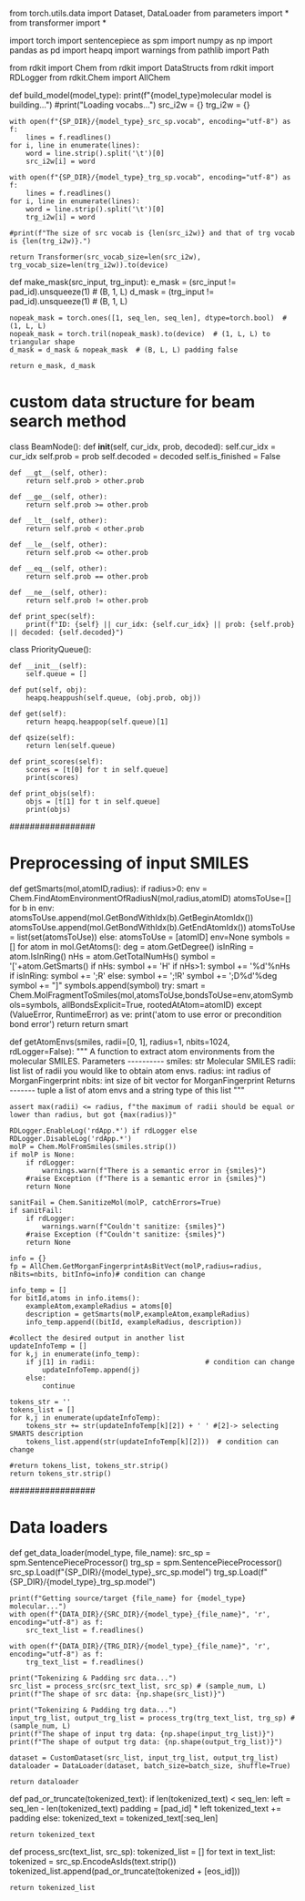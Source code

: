 from torch.utils.data import Dataset, DataLoader
from parameters import *
from transformer import *

import torch
import sentencepiece as spm
import numpy as np
import pandas as pd
import heapq
import warnings
from pathlib import Path

from rdkit import Chem
from rdkit import DataStructs
from rdkit import RDLogger
from rdkit.Chem import AllChem



def build_model(model_type):
    print(f"{model_type}molecular model is building...")
    #print("Loading vocabs...")
    src_i2w = {}
    trg_i2w = {}

    with open(f"{SP_DIR}/{model_type}_src_sp.vocab", encoding="utf-8") as f:
        lines = f.readlines()
    for i, line in enumerate(lines):
        word = line.strip().split('\t')[0]
        src_i2w[i] = word

    with open(f"{SP_DIR}/{model_type}_trg_sp.vocab", encoding="utf-8") as f:
        lines = f.readlines()
    for i, line in enumerate(lines):
        word = line.strip().split('\t')[0]
        trg_i2w[i] = word

    #print(f"The size of src vocab is {len(src_i2w)} and that of trg vocab is {len(trg_i2w)}.")

    return Transformer(src_vocab_size=len(src_i2w), trg_vocab_size=len(trg_i2w)).to(device)


def make_mask(src_input, trg_input):
    e_mask = (src_input != pad_id).unsqueeze(1)  # (B, 1, L)
    d_mask = (trg_input != pad_id).unsqueeze(1)  # (B, 1, L)

    nopeak_mask = torch.ones([1, seq_len, seq_len], dtype=torch.bool)  # (1, L, L)
    nopeak_mask = torch.tril(nopeak_mask).to(device)  # (1, L, L) to triangular shape
    d_mask = d_mask & nopeak_mask  # (B, L, L) padding false

    return e_mask, d_mask

# custom data structure for beam search method
class BeamNode():
    def __init__(self, cur_idx, prob, decoded):
        self.cur_idx = cur_idx
        self.prob = prob
        self.decoded = decoded
        self.is_finished = False

    def __gt__(self, other):
        return self.prob > other.prob

    def __ge__(self, other):
        return self.prob >= other.prob

    def __lt__(self, other):
        return self.prob < other.prob

    def __le__(self, other):
        return self.prob <= other.prob

    def __eq__(self, other):
        return self.prob == other.prob

    def __ne__(self, other):
        return self.prob != other.prob

    def print_spec(self):
        print(f"ID: {self} || cur_idx: {self.cur_idx} || prob: {self.prob} || decoded: {self.decoded}")

class PriorityQueue():

    def __init__(self):
        self.queue = []

    def put(self, obj):
        heapq.heappush(self.queue, (obj.prob, obj))

    def get(self):
        return heapq.heappop(self.queue)[1]

    def qsize(self):
        return len(self.queue)

    def print_scores(self):
        scores = [t[0] for t in self.queue]
        print(scores)

    def print_objs(self):
        objs = [t[1] for t in self.queue]
        print(objs)


#################
# Preprocessing of input SMILES

def getSmarts(mol,atomID,radius):
    if radius>0:
        env = Chem.FindAtomEnvironmentOfRadiusN(mol,radius,atomID)
        atomsToUse=[]
        for b in env:
            atomsToUse.append(mol.GetBondWithIdx(b).GetBeginAtomIdx())
            atomsToUse.append(mol.GetBondWithIdx(b).GetEndAtomIdx())
        atomsToUse = list(set(atomsToUse))
    else:
        atomsToUse = [atomID]
        env=None
    symbols = []
    for atom in mol.GetAtoms():
        deg = atom.GetDegree()
        isInRing = atom.IsInRing()
        nHs = atom.GetTotalNumHs()
        symbol = '['+atom.GetSmarts()
        if nHs:
            symbol += 'H'
            if nHs>1:
                symbol += '%d'%nHs
        if isInRing:
            symbol += ';R'
        else:
            symbol += ';!R'
        symbol += ';D%d'%deg
        symbol += "]"
        symbols.append(symbol)
    try:
        smart = Chem.MolFragmentToSmiles(mol,atomsToUse,bondsToUse=env,atomSymbols=symbols, allBondsExplicit=True, rootedAtAtom=atomID)
    except (ValueError, RuntimeError) as ve:
        print('atom to use error or precondition bond error')
        return
    return smart


def getAtomEnvs(smiles, radii=[0, 1], radius=1, nbits=1024, rdLogger=False):
    """
    A function to extract atom environments from the molecular SMILES.
    Parameters
    ----------
    smiles: str
        Molecular SMILES
    radii: list
        list of radii you would like to obtain atom envs.
    radius: int
        radius of MorganFingerprint
    nbits: int
        size of bit vector for MorganFingerprint
    Returns
    -------
    tuple
        a list of atom envs and a string type of this list
    """

    assert max(radii) <= radius, f"the maximum of radii should be equal or lower than radius, but got {max(radius)}"

    RDLogger.EnableLog('rdApp.*') if rdLogger else RDLogger.DisableLog('rdApp.*')
    molP = Chem.MolFromSmiles(smiles.strip())
    if molP is None:
        if rdLogger:
            warnings.warn(f"There is a semantic error in {smiles}")
        #raise Exception (f"There is a semantic error in {smiles}")
        return None

    sanitFail = Chem.SanitizeMol(molP, catchErrors=True)
    if sanitFail:
        if rdLogger:
            warnings.warn(f"Couldn't sanitize: {smiles}")
        #raise Exception (f"Couldn't sanitize: {smiles}")
        return None

    info = {}
    fp = AllChem.GetMorganFingerprintAsBitVect(molP,radius=radius, nBits=nbits, bitInfo=info)# condition can change

    info_temp = []
    for bitId,atoms in info.items():
        exampleAtom,exampleRadius = atoms[0]
        description = getSmarts(molP,exampleAtom,exampleRadius)
        info_temp.append((bitId, exampleRadius, description))

    #collect the desired output in another list
    updateInfoTemp = []
    for k,j in enumerate(info_temp):
        if j[1] in radii:                           # condition can change
            updateInfoTemp.append(j)
        else:
            continue

    tokens_str = ''
    tokens_list = []
    for k,j in enumerate(updateInfoTemp):
        tokens_str += str(updateInfoTemp[k][2]) + ' ' #[2]-> selecting SMARTS description
        tokens_list.append(str(updateInfoTemp[k][2]))  # condition can change

    #return tokens_list, tokens_str.strip()
    return tokens_str.strip()



#################
# Data loaders

def get_data_loader(model_type, file_name):
    src_sp = spm.SentencePieceProcessor()
    trg_sp = spm.SentencePieceProcessor()
    src_sp.Load(f"{SP_DIR}/{model_type}_src_sp.model")
    trg_sp.Load(f"{SP_DIR}/{model_type}_trg_sp.model")

    print(f"Getting source/target {file_name} for {model_type} molecular...")
    with open(f"{DATA_DIR}/{SRC_DIR}/{model_type}_{file_name}", 'r', encoding="utf-8") as f:
        src_text_list = f.readlines()

    with open(f"{DATA_DIR}/{TRG_DIR}/{model_type}_{file_name}", 'r', encoding="utf-8") as f:
        trg_text_list = f.readlines()

    print("Tokenizing & Padding src data...")
    src_list = process_src(src_text_list, src_sp) # (sample_num, L)
    print(f"The shape of src data: {np.shape(src_list)}")

    print("Tokenizing & Padding trg data...")
    input_trg_list, output_trg_list = process_trg(trg_text_list, trg_sp) # (sample_num, L)
    print(f"The shape of input trg data: {np.shape(input_trg_list)}")
    print(f"The shape of output trg data: {np.shape(output_trg_list)}")

    dataset = CustomDataset(src_list, input_trg_list, output_trg_list)
    dataloader = DataLoader(dataset, batch_size=batch_size, shuffle=True)

    return dataloader

def pad_or_truncate(tokenized_text):
    if len(tokenized_text) < seq_len:
        left = seq_len - len(tokenized_text)
        padding = [pad_id] * left
        tokenized_text += padding
    else:
        tokenized_text = tokenized_text[:seq_len]

    return tokenized_text

def process_src(text_list, src_sp):
    tokenized_list = []
    for text in text_list:
        tokenized = src_sp.EncodeAsIds(text.strip())
        tokenized_list.append(pad_or_truncate(tokenized + [eos_id]))

    return tokenized_list
